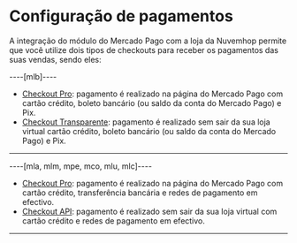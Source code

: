 # Configuração de pagamentos

A integração do módulo do Mercado Pago com a loja da Nuvemhop permite que você utilize dois tipos de checkouts para receber os pagamentos das suas vendas, sendo eles:

----[mlb]---- 
* [Checkout Pro](/developers/pt/docs/nuvemshop/payment-configuration/checkout-pro): pagamento é realizado na página do Mercado Pago com cartão crédito, boleto bancário (ou saldo da conta do Mercado Pago) e Pix.
* [Checkout Transparente](/developers/pt/docs/nuvemshop/payment-configuration/checkout-api): pagamento é realizado sem sair da sua loja virtual cartão crédito, boleto bancário (ou saldo da conta do Mercado Pago) e Pix.
------------

----[mla, mlm, mpe, mco, mlu, mlc]----
* [Checkout Pro](/developers/pt/docs/nuvemshop/payment-configuration/checkout-pro): pagamento é realizado na página do Mercado Pago com cartão crédito, transferência bancária e redes de pagamento em efectivo.
* [Checkout API](/developers/pt/docs/nuvemshop/payment-configuration/checkout-api): pagamento é realizado sem sair da sua loja virtual com cartão crédito e redes de pagamento em efectivo.
------------